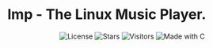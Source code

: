 # lmp - The Linux Music Player.

<p align="center">
  <img src="https://img.shields.io/github/license/Zer0Flux86/lmp?style=flat-square&labelColor=%23c2c2c2&color=%23555555" alt="License"/>
  <img src="https://img.shields.io/github/stars/Zer0Flux86/lmp?style=flat-square&labelColor=%23c2c2c2&color=%23555555" alt="Stars"/>
  <img src="https://visitor-badge.laobi.icu/badge?page_id=Zer0Flux86.lmp&left_color=%23c2c2c2&right_color=%23555555&style=flat-square" alt="Visitors"/>
  <img src="https://img.shields.io/badge/Made%20with-C-blue?style=flat-square&labelColor=%23c2c2c2&color=%23555555" alt="Made with C"/>
</p>


